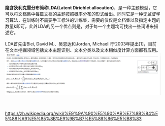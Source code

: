 **隐含狄利克雷分布简称LDA(Latent Dirichlet
allocation)**，是一种主题模型，它可以将文档集中每篇文档的主题按照概率分布的形式给出。同时它是一种无监督学习算法，在训练时不需要手工标注的训练集，需要的仅仅是文档集以及指定主题的数量k即可。此外LDA的另一个优点则是，对于每一个主题均可找出一些词语来描述它。\
\
LDA首先由Blei, David M.、吴恩达和Jordan, Michael
I于2003年提出\[1\]，目前在文本挖掘领域包括文本主题识别、文本分类以及文本相似度计算方面都有应用。\
![](../../media/deeplearning/lda.png)

\
\
<https://zh.wikipedia.org/wiki/%E9%9A%90%E5%90%AB%E7%8B%84%E5%88%A9%E5%85%8B%E9%9B%B7%E5%88%86%E5%B8%83>

